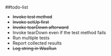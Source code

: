 ##todo-list
* ~~Invoke test method~~
* ~~Invoke setUp first~~
* ~~Invoke tearDown afterward~~
* Invoke tearDown even if the test method fails
* Run multiple tests
* Report collected results
* ~~Log string in WasRun~~